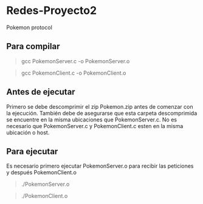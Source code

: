# Redes-Proyecto2
Pokemon protocol

## Para compilar

> gcc PokemonServer.c -o PokemonServer.o

> gcc PokemonClient.c -o PokemonClient.o

## Antes de ejecutar

Primero se debe descomprimir el zip Pokemon.zip antes de comenzar con la ejecución. También debe de asegurarse que esta carpeta descomprimida se encuentre en la misma ubicaciones que PokemonServer.c.
No es necesario que PokemonServer.c y PokemonClient.c esten en la misma ubicación o host.

## Para ejecutar

Es necesario primero ejecutar PokemonServer.o para recibir las peticiones y después PokemonClient.o

> ./PokemonServer.o

> ./PokemonClient.o

